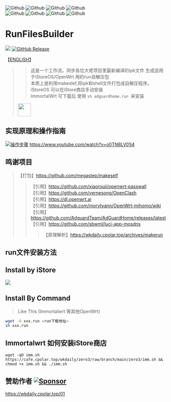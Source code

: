 ![Github](https://img.shields.io/badge/Passwall.run-123456?logo=github&logoColor=fff&labelColor=green&style=for-the-badge) ![Github](https://img.shields.io/badge/openclash.run-123456?logo=github&logoColor=fff&labelColor=red&style=for-the-badge) ![Github](https://img.shields.io/badge/SSRP.run-123456?logo=github&logoColor=fff&labelColor=blue&style=for-the-badge) ![Github](https://img.shields.io/badge/passwall2.run-123456?logo=github&logoColor=fff&labelColor=AB5ED8&style=for-the-badge)<br> ![Github](https://img.shields.io/badge/nikki.run-123456?logo=github&logoColor=fff&labelColor=yellow&style=for-the-badge) ![Github](https://img.shields.io/badge/AdGuardHome.run-123456?logo=github&logoColor=fff&labelColor=8470FF&style=for-the-badge) ![Github](https://img.shields.io/badge/MOSDNS.run-123456?logo=github&logoColor=fff&labelColor=FF7F00&style=for-the-badge) ![Github](https://img.shields.io/badge/Alist.run-123456?logo=github&logoColor=fff&labelColor=33ffff&style=for-the-badge)
# RunFilesBuilder 
<img src="https://img.shields.io/github/downloads/wukongdaily/RunFilesBuilder/total.svg?style=for-the-badge&color=32C955"/>  [![GitHub Release](https://img.shields.io/github/v/release/wukongdaily/RunFilesBuilder?style=for-the-badge&logoColor=green&color=%23E1A8CD)](https://github.com/wukongdaily/RunFilesBuilder/releases)

【[ENGLISH](https://github.com/wukongdaily/RunFilesBuilder/blob/master/README_en.md)】

>> 这是一个工作流。同步各位大佬项目里最新编译的ipk文件 生成适用于iStoreOS/OpenWrt 用的run自解压包<br>
>> 本质上是利用makeslef,将ipk和shell文件打包成自解压程序。<br>
>> iStoreOS 可以在iStore商店手动安装<br>
>> ImmortalWrt 可下载后 使用 `sh adguardhome.run `来安装
> <img src="https://github.com/user-attachments/assets/3f5dabba-1efa-4e67-bf5b-86a27c114902" height=40>

## 实现原理和操作指南
[![操作步骤](https://img.shields.io/badge/YouTube-123456?logo=youtube&labelColor=ff0000)](https://youtu.be/o0TN8LV01i4) https://www.youtube.com/watch?v=o0TN8LV01i4

## 鸣谢项目
> 【打包】https://github.com/megastep/makeself
> > 【引用】https://github.com/xiaorouji/openwrt-passwall<br>
> > 【引用】https://github.com/vernesong/OpenClash<br>
> > 【引用】https://dl.openwrt.ai<br>
> > 【引用】https://github.com/morytyann/OpenWrt-mihomo/wiki<br>
> > 【引用】https://github.com/AdguardTeam/AdGuardHome/releases/latest<br>
> > 【引用】https://github.com/sbwml/luci-app-mosdns
> > > 【原理解析】https://wkdaily.cpolar.top/archives/makerun

## run文件安装方法
## Install by iStore 
<img src=https://camo.githubusercontent.com/0a783d7ece59c727a1eef024855606c2b87be6acec14192e8103cf8c601d44eb/68747470733a2f2f63646e2e6a7364656c6976722e6e65742f67682f41554b393532372f4172652d752d6f6b406d61737465722f617070732f696e7374616c6c2e706e67>


## Install By Command
> Like This (Immortalwrt 等其他OpenWrt)
```bash
wget -O xxx.run <run下载地址>
sh xxx.run
```

## Immortalwrt 如何安装iStore商店
```
wget -qO imm.sh https://cafe.cpolar.top/wkdaily/zero3/raw/branch/main/zero3/imm.sh && chmod +x imm.sh && ./imm.sh

```

## 赞助作者 [![Sponsor](https://img.shields.io/badge/Sponsor-%E2%9D%A4-red?logo=github)](https://github.com/sponsors/wukongdaily)
https://wkdaily.cpolar.top/01<br>



